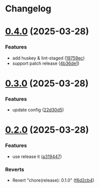 # Changelog

# [0.4.0](https://github.com/guoaihua/next-app/compare/v0.3.0...v0.4.0) (2025-03-28)

### Features

- add huskey & lint-staged ([19759ec](https://github.com/guoaihua/next-app/commit/19759ec2a08fda31850540352b5aecdfa4ebce89))
- support patch release ([4b36de1](https://github.com/guoaihua/next-app/commit/4b36de1e892041e8e9ad7c3a3ad40a83d0cbd3ac))

# [0.3.0](https://github.com/guoaihua/next-app/compare/v0.2.0...v0.3.0) (2025-03-28)

### Features

- update config ([22d30d5](https://github.com/guoaihua/next-app/commit/22d30d53bcc8a725aec629c0a3a5f425e5cf1030))

# [0.2.0](https://github.com/guoaihua/next-app/compare/v0.1.0...v0.2.0) (2025-03-28)

### Features

- use release it ([a319447](https://github.com/guoaihua/next-app/commit/a31944729f98a9a9dc40c617d52170f32c36477a))

### Reverts

- Revert "chore(release): 0.1.0" ([f6d2cb4](https://github.com/guoaihua/next-app/commit/f6d2cb4936bdb01a5db9788dfe66c1fe96271f39))
